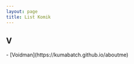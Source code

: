 ```yaml
---
layout: page
title: List Komik
---
```

<h2>V</h2>
 - [Voidman](https://kumabatch.github.io/aboutme)
